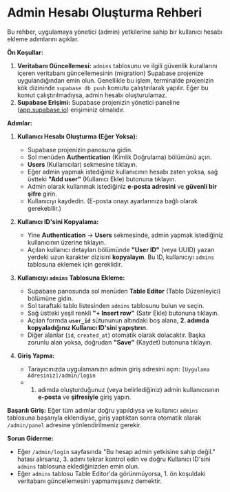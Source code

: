 # Admin Hesabı Oluşturma Rehberi

Bu rehber, uygulamaya yönetici (admin) yetkilerine sahip bir kullanıcı hesabı ekleme adımlarını açıklar.

**Ön Koşullar:**

1.  **Veritabanı Güncellemesi:** `admins` tablosunu ve ilgili güvenlik kurallarını içeren veritabanı güncellemesinin (migration) Supabase projenize uygulandığından emin olun. Genellikle bu işlem, terminalde projenizin kök dizininde `supabase db push` komutu çalıştırılarak yapılır. Eğer bu komut çalıştırılmadıysa, admin hesabı oluşturulamaz.
2.  **Supabase Erişimi:** Supabase projenizin yönetici paneline ([app.supabase.io](https://app.supabase.io)) erişiminiz olmalıdır.

**Adımlar:**

1.  **Kullanıcı Hesabı Oluşturma (Eğer Yoksa):**
    *   Supabase projenizin panosuna gidin.
    *   Sol menüden **Authentication** (Kimlik Doğrulama) bölümünü açın.
    *   **Users** (Kullanıcılar) sekmesine tıklayın.
    *   Eğer admin yapmak istediğiniz kullanıcının hesabı zaten yoksa, sağ üstteki **"Add user"** (Kullanıcı Ekle) butonuna tıklayın.
    *   Admin olarak kullanmak istediğiniz **e-posta adresini** ve **güvenli bir şifre** girin.
    *   Kullanıcıyı kaydedin. (E-posta onayı ayarlarınıza bağlı olarak gerekebilir.)

2.  **Kullanıcı ID'sini Kopyalama:**
    *   Yine **Authentication** -> **Users** sekmesinde, admin yapmak istediğiniz kullanıcının üzerine tıklayın.
    *   Açılan kullanıcı detayları bölümünde **"User ID"** (veya UUID) yazan yerdeki uzun karakter dizisini **kopyalayın**. Bu ID, kullanıcıyı `admins` tablosuna eklemek için gereklidir.

3.  **Kullanıcıyı `admins` Tablosuna Ekleme:**
    *   Supabase panosunda sol menüden **Table Editor** (Tablo Düzenleyici) bölümüne gidin.
    *   Sol taraftaki tablo listesinden `admins` tablosunu bulun ve seçin.
    *   Sağ üstteki yeşil renkli **"+ Insert row"** (Satır Ekle) butonuna tıklayın.
    *   Açılan formda **`user_id`** sütununun altındaki boş alana, **2. adımda kopyaladığınız Kullanıcı ID'sini yapıştırın**.
    *   Diğer alanlar (`id`, `created_at`) otomatik olarak dolacaktır. Başka zorunlu alan yoksa, doğrudan **"Save"** (Kaydet) butonuna tıklayın.

4.  **Giriş Yapma:**
    *   Tarayıcınızda uygulamanızın admin giriş adresini açın: `[Uygulama Adresiniz]/admin/login`
    *   1. adımda oluşturduğunuz (veya belirlediğiniz) admin kullanıcısının **e-posta** ve **şifresiyle** giriş yapın.

**Başarılı Giriş:** Eğer tüm adımlar doğru yapıldıysa ve kullanıcı `admins` tablosuna başarıyla eklendiyse, giriş yaptıktan sonra otomatik olarak `/admin/panel` adresine yönlendirilmeniz gerekir.

**Sorun Giderme:**

*   Eğer `/admin/login` sayfasında "Bu hesap admin yetkisine sahip değil." hatası alırsanız, 3. adımı tekrar kontrol edin ve doğru Kullanıcı ID'sini `admins` tablosuna eklediğinizden emin olun.
*   Eğer `admins` tablosu Table Editor'da görünmüyorsa, 1. ön koşuldaki veritabanı güncellemesini yapmamışsınız demektir. 